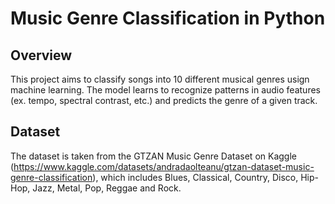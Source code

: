 # Music Genre Classification in Python

## Overview
This project aims to classify songs into 10 different musical genres usign machine learning. The model learns to recognize patterns in audio features (ex. tempo, spectral contrast, etc.) and predicts the genre of a given track.

## Dataset
The dataset is taken from the GTZAN Music Genre Dataset on Kaggle (https://www.kaggle.com/datasets/andradaolteanu/gtzan-dataset-music-genre-classification), which includes Blues, Classical, Country, Disco, Hip-Hop, Jazz, Metal, Pop, Reggae and Rock.
